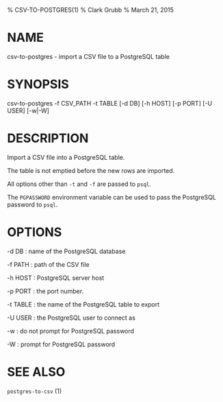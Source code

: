% CSV-TO-POSTGRES(1)
% Clark Grubb
% March 21, 2015

# NAME

csv-to-postgres - import a CSV file to a PostgreSQL table

# SYNOPSIS

csv-to-postgres -f CSV_PATH -t TABLE [-d DB] [-h HOST] [-p PORT] [-U USER] [-w|-W]

# DESCRIPTION

Import a CSV file into a PostgreSQL table.

The table is not emptied before the new rows are imported.

All options other than `-t` and `-f` are passed to `psql`.

The `PGPASSWORD` environment variable can be used to pass the PostgreSQL
password to `psql`.

# OPTIONS

-d DB
: name of the PostgreSQL database

-f PATH
: path of the CSV file

-h HOST
: PostgreSQL server host

-p PORT
: the port number.

-t TABLE
: the name of the PostgreSQL table to export

-U USER
: the PostgreSQL user to connect as

-w
: do not prompt for PostgreSQL password

-W
: prompt for PostgreSQL password


# SEE ALSO

`postgres-to-csv` (1)
